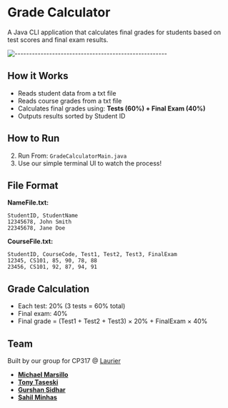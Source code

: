 # Grade Calculator

A Java CLI application that calculates final grades for students based on test scores and final exam results.

![-----------------------------------------------------](https://raw.githubusercontent.com/andreasbm/readme/master/assets/lines/rainbow.png)

## How it Works

- Reads student data from a txt file
- Reads course grades from a txt file  
- Calculates final grades using: **Tests (60%) + Final Exam (40%)**
- Outputs results sorted by Student ID

## How to Run

2. Run From: `GradeCalculatorMain.java`
3. Use our simple terminal UI to watch the process!

## File Format

**NameFile.txt:**
```
StudentID, StudentName
12345678, John Smith
22345678, Jane Doe
```

**CourseFile.txt:**
```
StudentID, CourseCode, Test1, Test2, Test3, FinalExam
12345, CS101, 85, 90, 78, 88
23456, CS101, 92, 87, 94, 91
```

## Grade Calculation

- Each test: 20% (3 tests = 60% total)
- Final exam: 40%
- Final grade = (Test1 + Test2 + Test3) × 20% + FinalExam × 40%

## Team
Built by our group for CP317 @ [Laurier](https://wlu.ca)
- **[Michael Marsillo](https://www.linkedin.com/in/michaelmarsillo)** 
- **[Tony Taseski](https://www.linkedin.com/in/a-taseski)**
- **[Gurshan Sidhar](https://www.linkedin.com/in/gurshan-sidhar)**
- **[Sahil Minhas](https://www.linkedin.com/in/sahilminhas/)** 